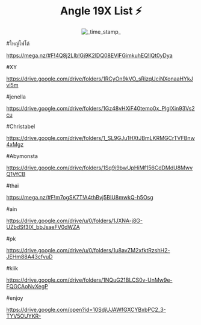 <h1 align="center">Angle 19X List ⚡</h1> 
<div align="center">
  <!-- Last Updated -->
    <img src="https://img.shields.io/badge/Updated-Mar 14, 2019-orange.svg?longCache=true&style=flat-square"
      alt="_time_stamp_" />
</div>


#ใหญ่โฟโต้

https://mega.nz/#F!4Q8j2LIb!Gj9K2lDQ08EVlFGimkuhEQ!lQt0yDya

#XY

https://drive.google.com/drive/folders/1RCyOn9kVO_sRizqUciNXonaaHYkJvl5m

#jenella

https://drive.google.com/drive/folders/1Gz48vHXiF40temo0x_PlgIXin93Vs2cu

#Christabel

https://drive.google.com/drive/folders/1_SL9GJu1HXtJBmLKRMGCrTVFBnw4xMgz

#Abymonsta

https://drive.google.com/drive/folders/1Sq9i9bwUpHiMf156CdDMdU8MwvQ1VfCB

#thai

https://mega.nz/#F!m7ogSK7T!A4thBvj5BIU8mwkQ-h5Osg

#ain

https://drive.google.com/drive/u/0/folders/1JXNA-j8G-UZbdSf3IX_bbJsaeFV0dWZA

#pk

https://drive.google.com/drive/u/0/folders/1u8avZM2xfktRzshH2-JEHm88A43cfvuD

#kiik

https://drive.google.com/drive/folders/1NQuG21BLCS0v-UnMw9e-FQGCAoNvXegP

#enjoy

https://drive.google.com/open?id=10SdjUJAWfGXCYBxbPC2_3-TYV5OUYKR-
